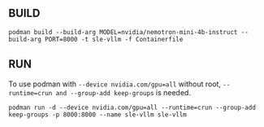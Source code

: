 
## BUILD

```
podman build --build-arg MODEL=nvidia/nemotron-mini-4b-instruct --build-arg PORT=8000 -t sle-vllm -f Containerfile
```

## RUN

To use podman with `--device nvidia.com/gpu=all` without root, `--runtime=crun and --group-add keep-groups` is needed.

```
podman run -d --device nvidia.com/gpu=all --runtime=crun --group-add keep-groups -p 8000:8000 --name sle-vllm sle-vllm
```

